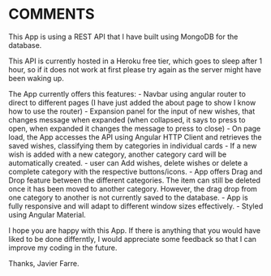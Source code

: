 # COMMENTS
This App is using a REST API that I have built using MongoDB for the database. 

This API is currently hosted in a Heroku free tier, which goes to sleep after 1 hour, 
so if it does not work at first please try again as the server might have been waking up.

The App currently offers this features:
    - Navbar using angular router to direct to different pages (I have just added the about page to show I know how to use the router)
    - Expansion panel for the input of new wishes, that changes message when expanded (when collapsed, it says to press to open, when expanded it changes the message to press to close)
    - On page load, the App accesses the API using Angular HTTP Client and retrieves the saved wishes, classifying them by categories in individual cards
    - If a new wish is added with a new category, another category card will be automatically created.
    - user can Add wishes, delete wishes or delete a complete category with the respective buttons/icons.
    - App offers Drag and Drop feature between the different categories. The item can still be deleted once it has been moved to another category. However, the drag drop from one category to another is not currently saved to the database.
    - App is fully responsive and will adapt to different window sizes effectively.
    - Styled using Angular Material.
    
I hope you are happy with this App. If there is anything that you would have liked to be done differntly, I would 
appreciate some feedback so that I can improve my coding in the future.

Thanks,
Javier Farre.